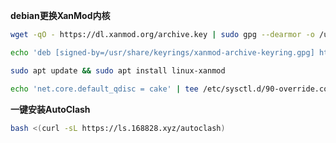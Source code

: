 **debian更换XanMod内核**
   ```bash
   wget -qO - https://dl.xanmod.org/archive.key | sudo gpg --dearmor -o /usr/share/keyrings/xanmod-archive-keyring.gpg
   ```
   ```bash
   echo 'deb [signed-by=/usr/share/keyrings/xanmod-archive-keyring.gpg] http://deb.xanmod.org releases main' | sudo tee /etc/apt/sources.list.d/xanmod-release.list
   ```
   ```bash
   sudo apt update && sudo apt install linux-xanmod
   ```
   ```bash
   echo 'net.core.default_qdisc = cake' | tee /etc/sysctl.d/90-override.conf
   ```

   
**一键安装AutoClash**   
   ```bash
   bash <(curl -sL https://ls.168828.xyz/autoclash)
   ```
